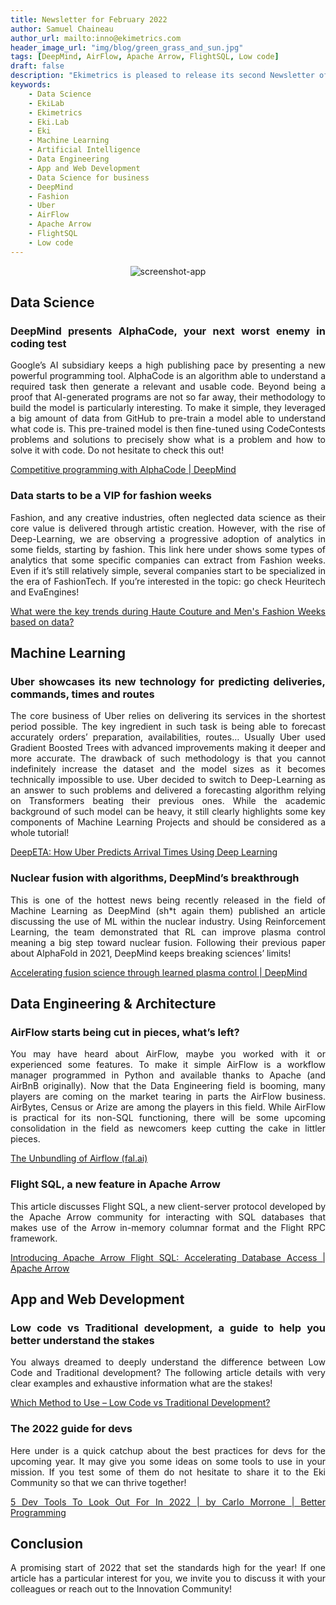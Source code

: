 ```yaml
---
title: Newsletter for February 2022
author: Samuel Chaineau
author_url: mailto:inno@ekimetrics.com
header_image_url: "img/blog/green_grass_and_sun.jpg"
tags: [DeepMind, AirFlow, Apache Arrow, FlightSQL, Low code]
draft: false
description: "Ekimetrics is pleased to release its second Newsletter of 2022! This cheat sheet will brief you quickly about the latest news in the fields of Data Science, Machine Learning, Data Engineering and Application Development. Warning this one is particularly ruled by DeepMind so be prepared!"
keywords:
    - Data Science
    - EkiLab
    - Ekimetrics
    - Eki.Lab
    - Eki
    - Machine Learning
    - Artificial Intelligence
    - Data Engineering
    - App and Web Development
    - Data Science for business
    - DeepMind
    - Fashion
    - Uber
    - AirFlow
    - Apache Arrow
    - FlightSQL
    - Low code
---
```


<!--truncate-->

<div align = "center">

  ![screenshot-app ](img/newsletter_feb_2022/green_grass_and_sun.jpg)
</div>


<div align ="justify">



## Data Science 

### DeepMind presents AlphaCode, your next worst enemy in coding test 
Google’s AI subsidiary keeps a high publishing pace by presenting a new powerful programming tool. AlphaCode is an algorithm able to understand a required task then generate a relevant and usable code. Beyond being a proof that AI-generated programs are not so far away, their methodology to build the model is particularly interesting. To make it simple, they leveraged a big amount of data from GitHub to pre-train a model able to understand what code is. This pre-trained model is then fine-tuned using CodeContests problems and solutions to precisely show what is a problem and how to solve it with code. Do not hesitate to check this out!

[Competitive programming with AlphaCode | DeepMind](https://deepmind.com/blog/article/Competitive-programming-with-AlphaCode)

### Data starts to be a VIP for fashion weeks

Fashion, and any creative industries, often neglected data science as their core value is delivered through artistic creation. However, with the rise of Deep-Learning, we are observing a progressive adoption of analytics in some fields, starting by fashion. This link here under shows some types of analytics that some specific companies can extract from Fashion weeks. Even if it’s still relatively simple, several companies start to be specialized in the era of FashionTech. If you’re interested in the topic: go check Heuritech and EvaEngines!

[What were the key trends during Haute Couture and Men's Fashion Weeks based on data?](https://ww.fashionnetwork.com/news/What-were-the-key-trends-during-haute-couture-and-men-s-fashion-weeks-based-on-data-,1378968.html)

## Machine Learning

### Uber showcases its new technology for predicting deliveries, commands, times and routes

The core business of Uber relies on delivering its services in the shortest period possible. The key ingredient in such task is being able to forecast accurately orders’ preparation, availabilities, routes… Usually Uber used Gradient Boosted Trees with advanced improvements making it deeper and more accurate. The drawback of such methodology is that you cannot indefinitely increase the dataset and the model sizes as it becomes technically impossible to use. Uber decided to switch to Deep-Learning as an answer to such problems and delivered a forecasting algorithm relying on Transformers beating their previous ones. While the academic background of such model can be heavy, it still clearly highlights some key components of Machine Learning Projects and should be considered as a whole tutorial!

[DeepETA: How Uber Predicts Arrival Times Using Deep Learning](https://eng.uber.com/deepeta-how-uber-predicts-arrival-times/)

### Nuclear fusion with algorithms, DeepMind’s breakthrough

This is one of the hottest news being recently released in the field of Machine Learning as DeepMind (sh*t again them) published an article discussing the use of ML within the nuclear industry. Using Reinforcement Learning, the team demonstrated that RL can improve plasma control meaning a big step toward nuclear fusion. Following their previous paper about AlphaFold in 2021, DeepMind keeps breaking sciences’ limits!

[Accelerating fusion science through learned plasma control | DeepMind](https://deepmind.com/blog/article/Accelerating-fusion-science-through-learned-plasma-control)

## Data Engineering & Architecture

### AirFlow starts being cut in pieces, what’s left?  

You may have heard about AirFlow, maybe you worked with it or experienced some features. To make it simple AirFlow is a workflow manager programmed in Python and available thanks to Apache (and AirBnB originally). Now that the Data Engineering field is booming, many players are coming on the market tearing in parts the AirFlow business. AirBytes, Census or Arize are among the players in this field. While AirFlow is practical for its non-SQL functioning, there will be some upcoming consolidation in the field as newcomers keep cutting the cake in littler pieces.

[The Unbundling of Airflow (fal.ai)](https://blog.fal.ai/the-unbundling-of-airflow-2/)

### Flight SQL, a new feature in Apache Arrow

This article discusses Flight SQL, a new client-server protocol developed by the Apache Arrow community for interacting with SQL databases that makes use of the Arrow in-memory columnar format and the Flight RPC framework.

[Introducing Apache Arrow Flight SQL: Accelerating Database Access | Apache Arrow](https://arrow.apache.org/blog/2022/02/16/introducing-arrow-flight-sql/)

## App and Web Development

### Low code vs Traditional development, a guide to help you better understand the stakes  

You always dreamed to deeply understand the difference between Low Code and Traditional development? The following article details with very clear examples and exhaustive information what are the stakes!

[Which Method to Use – Low Code vs Traditional Development?](https://www.monocubed.com/blog/low-code-vs-traditional-development/#:~:text=Low%20code%20development%20is%20developing,software%20applications%20using%20manual%20coding.&text=Rapid%20application%20development%20tools%20such,low%2Dcode%20web%20app%20development.)

### The 2022 guide for devs

Here under is a quick catchup about the best practices for devs for the upcoming year. It may give you some ideas on some tools to use in your mission. If you test some of them do not hesitate to share it to the Eki Community so that we can thrive together! 

[5 Dev Tools To Look Out For In 2022 | by Carlo Morrone | Better Programming](https://betterprogramming.pub/5-dev-tools-to-look-out-for-in-2022-713f94c0f3cf)

## Conclusion

A promising start of 2022 that set the standards high for the year! If one article has a particular interest for you, we invite you to discuss it with your colleagues or reach out to the Innovation Community!


</div>